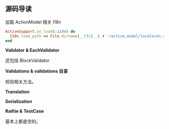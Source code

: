 ## 源码导读

加载 ActionModel 相关 I18n

```ruby
ActiveSupport.on_load(:i18n) do
  I18n.load_path << File.dirname(__FILE__) + '/active_model/locale/en.yml'
end
```
**Validator & EachValidator**

还包括 BlockValidator

**Validations & validations 目录**

校验相关方法。

**Translation**

**Serialization**

**Railtie & TestCase**

基本上都是空的。
